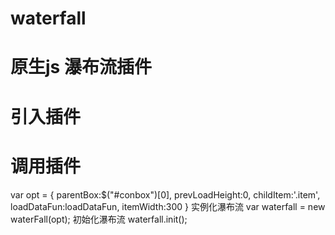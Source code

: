 # waterfall
# 原生js 瀑布流插件
# 引入插件
<script src="js/InfiniteLoad.js"></script>
# 调用插件
var opt = {
  parentBox:$("#conbox")[0],
  prevLoadHeight:0,
  childItem:'.item',
  loadDataFun:loadDataFun,
  itemWidth:300
}
实例化瀑布流
var waterfall = new waterFall(opt);
初始化瀑布流
waterfall.init();

